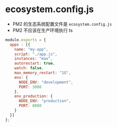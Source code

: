 # ecosystem.config.js

- PM2 的生态系统配置文件是 `ecosystem.config.js`
- PM2 不应该在生产环境执行 ts

```js
module.exports = {  
  apps : [{  
    name: "my-app",  
    script: "./app.js",  
    instances: "max",  
    autorestart: true,  
    watch: false,  
    max_memory_restart: "1G",  
    env: {  
      NODE_ENV: "development",  
      PORT: 3000  
    },  
    env_production: {  
      NODE_ENV: "production",  
      PORT: 8080  
    }  
  }]  
};
```
